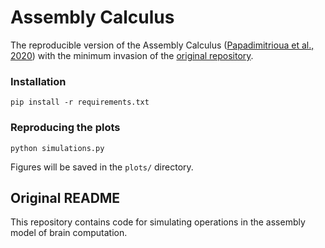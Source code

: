 # Assembly Calculus

The reproducible version of the Assembly Calculus ([Papadimitrioua et al., 2020](https://www.pnas.org/content/pnas/early/2020/06/08/2001893117.full.pdf)) with the minimum invasion of the [original repository](https://github.com/dmitropolsky/assemblies).

### Installation

```
pip install -r requirements.txt
```

### Reproducing the plots

```
python simulations.py
```

Figures will be saved in the `plots/` directory.

## Original README

This repository contains code for simulating operations in the assembly model of brain computation.
